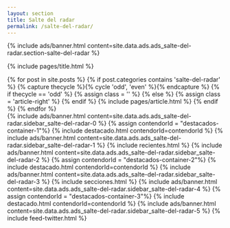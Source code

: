 ```yaml
---
layout: section
title: Salte del radar
permalink: /salte-del-radar/
---
```


{% 
  include ads/banner.html 
  content=site.data.ads.ads_salte-del-radar.section-salte-del-radar 
%}

{% include pages/title.html %}

<!-- blog post -->
<section class="section">
  <div class="container maxw">
    <div class="row">
      <div class="col-lg-9">
        {% for post in site.posts %}
        {% if post.categories contains 'salte-del-radar' %}
        {% capture thecycle %}{% cycle 'odd', 'even' %}{% endcapture %}
        {% if thecycle == 'odd' %}
        {% assign class = '' %}
        {% else %}
        {% assign class = 'article-right' %}
        {% endif %}
          {% include pages/article.html %}
        {% endif %}
        {% endfor %}
      </div>
      <div class="col-lg-3">
        {% 
          include ads/banner.html 
          content=site.data.ads.ads_salte-del-radar.sidebar_salte-del-radar-0  
        %}
        {% assign contendorId = "destacados-container-1"%}
        {% include destacado.html contendorId=contendorId %}
        {% 
          include ads/banner.html 
          content=site.data.ads.ads_salte-del-radar.sidebar_salte-del-radar-1  
        %}
        {% include recientes.html %}
        {% 
          include ads/banner.html 
          content=site.data.ads.ads_salte-del-radar.sidebar_salte-del-radar-2
        %}
        {% assign contendorId = "destacados-container-2"%}
        {% include destacado.html contendorId=contendorId %}
        {% 
          include ads/banner.html 
          content=site.data.ads.ads_salte-del-radar.sidebar_salte-del-radar-3
        %}
        {% include secciones.html %}
        {% 
          include ads/banner.html 
          content=site.data.ads.ads_salte-del-radar.sidebar_salte-del-radar-4
        %}
        {% assign contendorId = "destacados-container-3"%}
        {% include destacado.html contendorId=contendorId %}
        {% 
          include ads/banner.html 
          content=site.data.ads.ads_salte-del-radar.sidebar_salte-del-radar-5
        %}
        {% include feed-twitter.html %}
      </div> 
    </div>
  </div>
</section>
<!-- /blog post -->